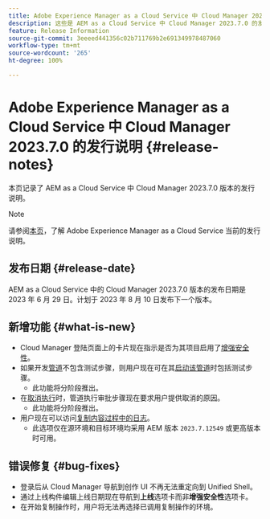 ```yaml
---
title: Adobe Experience Manager as a Cloud Service 中 Cloud Manager 2023.7.0 的发行说明
description: 这些是 AEM as a Cloud Service 中 Cloud Manager 2023.7.0 的发行说明。
feature: Release Information
source-git-commit: 3eeeed441356c02b711769b2e691349978487060
workflow-type: tm+mt
source-wordcount: '265'
ht-degree: 100%

---
```



# Adobe Experience Manager as a Cloud Service 中 Cloud Manager 2023.7.0 的发行说明 {#release-notes}

本页记录了 AEM as a Cloud Service 中 Cloud Manager 2023.7.0 版本的发行说明。

>[!NOTE]
>
>请参阅[本页](/help/release-notes/release-notes-cloud/release-notes-current.md)，了解 Adobe Experience Manager as a Cloud Service 当前的发行说明。

## 发布日期 {#release-date}

AEM as a Cloud Service 中的 Cloud Manager 2023.7.0 版本的发布日期是 2023 年 6 月 29 日。计划于 2023 年 8 月 10 日发布下一个版本。

## 新增功能 {#what-is-new}

* Cloud Manager 登陆页面上的卡片现在指示是否为其项目启用了[增强安全性](/help/implementing/cloud-manager/getting-access-to-aem-in-cloud/creating-production-programs.md)。
* 如果开发[管道](/help/implementing/cloud-manager/configuring-pipelines/introduction-ci-cd-pipelines.md)不包含测试步骤，则用户现在可在其[启动该管道](/help/implementing/cloud-manager/configuring-pipelines/managing-pipelines.md#running-pipelines)时包括测试步骤。
   * 此功能将分阶段推出。
* 在[取消执行](/help/implementing/cloud-manager/configuring-pipelines/managing-pipelines.md#view-details)时，管道执行审批步骤现在要求用户提供取消的原因。
   * 此功能将分阶段推出。
* 用户现在可以访问[复制内容过程中的日志](/help/implementing/developing/tools/content-copy.md#accessing-logs)。
   * 此选项仅在源环境和目标环境均采用 AEM 版本 `2023.7.12549` 或更高版本时可用。

## 错误修复 {#bug-fixes}

* 登录后从 Cloud Manager 导航到创作 UI 不再无法重定向到 Unified Shell。
* 通过上线构件编辑上线日期现在导航到&#x200B;**上线**&#x200B;选项卡而非&#x200B;**增强安全性**&#x200B;选项卡。
* 在开始复制操作时，用户将无法再选择已调用复制操作的环境。
